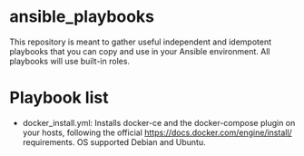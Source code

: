 # ansible_playbooks

This repository is meant to gather useful independent and idempotent playbooks that you can copy and use in your Ansible environment.
All playbooks will use built-in roles.

# Playbook list

 - docker_install.yml: Installs docker-ce and the docker-compose plugin on your hosts, following the official https://docs.docker.com/engine/install/ requirements. OS supported Debian and Ubuntu.